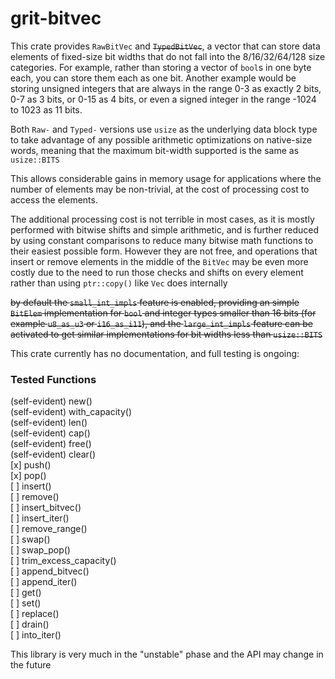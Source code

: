 # grit-bitvec

This crate provides `RawBitVec` and ~~`TypedBitVec`~~, a vector that can store data elements of fixed-size bit widths that do not fall into the 8/16/32/64/128
size categories. For example, rather than storing a vector of `bool`s in one byte each, you can store them each as one bit. Another example would be storing unsigned integers that are always in the range 0-3 as exactly 2 bits, 0-7 as 3 bits, or 0-15 as 4 bits, or even a signed integer in the range -1024 to 1023 as 11 bits.

Both `Raw-` and `Typed-` versions use `usize` as the underlying data block type to take advantage of any possible arithmetic optimizations on native-size words, meaning that the maximum bit-width supported is the same as `usize::BITS`

This allows considerable gains in memory usage for applications where the number of elements may be non-trivial, at the cost of processing cost to access the elements.

The additional processing cost is not terrible in most cases, as it is mostly performed with bitwise shifts and simple arithmetic, and is further reduced by using constant comparisons to reduce many bitwise math functions to their easiest possible form. However they are not free, and operations that insert or remove elements in the middle of the `BitVec` may be even more costly due to the need to run those checks and shifts on every element rather than using `ptr::copy()` like `Vec` does internally

~~by default the `small_int_impls` feature is enabled, providing an simple `BitElem` implementation for `bool` and integer types smaller than 16 bits (for example `u8_as_u3` or `i16_as_i11`), and the `large_int_impls` feature can be activated to get similar implementations for bit widths less than `usize::BITS`~~

This crate currently has no documentation, and full testing is ongoing:
### Tested Functions
(self-evident) new()  
(self-evident) with_capacity()  
(self-evident) len()  
(self-evident) cap()  
(self-evident) free()  
(self-evident) clear()  
[x] push()  
[x] pop()  
[ ] insert()  
[ ] remove()  
[ ] insert_bitvec()  
[ ] insert_iter()  
[ ] remove_range()  
[ ] swap()  
[ ] swap_pop()  
[ ] trim_excess_capacity()  
[ ] append_bitvec()  
[ ] append_iter()  
[ ] get()  
[ ] set()  
[ ] replace()  
[ ] drain()  
[ ] into_iter()  


This library is very much in the "unstable" phase and the API may change in the future